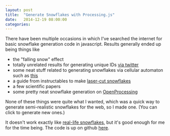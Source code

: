 ```yaml
---
layout: post
title:  "Generate Snowflakes with Processing.js"
date:   2014-12-19 08:00:00
categories:
---
```


There have been multiple occasions in which I've searched the internet for basic snowflake generation code in javascript. Results generally ended up being things like

* the "falling snow" effect
* totally unrelated results for generating unique IDs [via twitter](https://github.com/twitter/snowflake)
* some neat stuff related to generating snowflakes via cellular automaton such as [this](http://community.wolfram.com/groups/-/m/t/235291)
* a guide from instructables to make [laser-cut snowflakes](http://www.instructables.com/id/Laser-cut-algorithmic-snowflakes/)
* a few scientific papers
* some pretty neat snowflake generation on [OpenProcessing](http://www.openprocessing.org/search/?q=snowflake)

None of these things were quite what I wanted, which was a quick way to generate semi-realistic snowflakes for the web, so I made one. (You can click to generate new ones.)

<canvas height="200" width="200" data-processing-sources="/js/generate-snowflakes.pde" id="generate-snowflakes"></canvas>

It doesn't work exactly like [real-life snowflakes](http://www.its.caltech.edu/~atomic/snowcrystals/class/class.htm), but it's good enough for me for the time being. The code is up on github [here](https://github.com/anthonypleshek/processingjs-generate-snowflakes).

